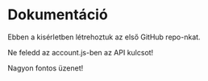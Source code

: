 # Dokumentáció

Ebben a kisérletben létrehoztuk az első GitHub repo-nkat.

Ne feledd az account.js-ben az API kulcsot!

Nagyon fontos üzenet!
